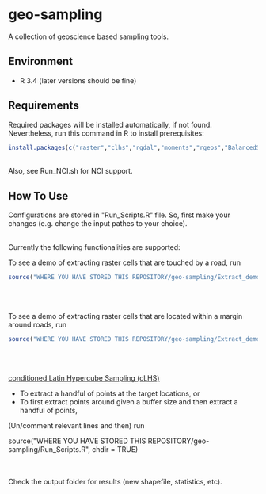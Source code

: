 # geo-sampling
  
A collection of geoscience based sampling tools.

## Environment 

* R 3.4 (later versions should be fine)

## Requirements

Required packages will be installed automatically, if not found. Nevertheless, run this command in R to install prerequisites:
<br>
```R
install.packages(c("raster","clhs","rgdal","moments","rgeos","BalancedSampling"))
```
<br>
Also, see Run_NCI.sh for NCI support.

## How To Use
Configurations are stored in "Run_Scripts.R" file. So, first make your changes (e.g. change the input pathes to your choice).
<br> <br>
 
Currently the following functionalities are supported:

To see a demo of extracting raster cells that are touched by a road, run
```R
source("WHERE YOU HAVE STORED THIS REPOSITORY/geo-sampling/Extract_demo_ex1.R", chdir = TRUE)
```
<br> <br>
  
To see a demo of extracting raster cells that are located within a margin around roads, run
```R
source("WHERE YOU HAVE STORED THIS REPOSITORY/geo-sampling/Extract_demo_ex2.R", chdir = TRUE)
```
<br> <br>

<a href="http://www.sciencedirect.com/science/article/pii/S009830040500292X"> conditioned Latin Hypercube Sampling (cLHS) </a>
<ul>
<li> To extract a handful of points at the target locations, or </li>
<li> To first extract points around given a buffer size and then extract a handful of points, 
</ul>
(Un/comment relevant lines and then) run

source("WHERE YOU HAVE STORED THIS REPOSITORY/geo-sampling/Run_Scripts.R", chdir = TRUE)

<br> <br>
Check the output folder for results (new shapefile, statistics, etc).
